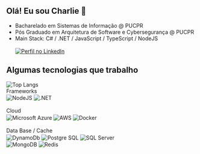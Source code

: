 ## Olá! Eu sou Charlie 🖖
- Bacharelado em Sistemas de Informação @ PUCPR
- Pós Graduado em Arquitetura de Software e Cybersegurança @ PUCPR
- Main Stack: C# / .NET / JavaScript / TypeScript / NodeJS
  <br />
  <br />
[![Perfil no LinkedIn](https://img.shields.io/badge/LinkedIn-0077B5?style=for-the-badge&logo=linkedin&logoColor=white)](https://www.linkedin.com/in/tchars/)

## Algumas tecnologias que trabalho 
<div style="display: inline_block">
  
  ![Top Langs](https://github-readme-stats.vercel.app/api/top-langs/?username=tchars&hide_progress=true&custom_title=Linguagens%20%mais%20%usadas&border_radius=8&locale=pt-br&hide_border=true&theme=holi )
  <br/>
  Frameworks<br/>
  <img align="center" alt="NodeJS" src="https://img.shields.io/badge/Node.js-43853D?style=for-the-badge&logo=node.js&logoColor=white" />
  <img align="center" alt=".NET" src="https://img.shields.io/badge/.NET-5C2D91?style=for-the-badge&logo=.net&logoColor=white" />
  <br/>
  <br/>
  Cloud<br/>
  <img align="center" alt="Microsoft Azure" src="https://img.shields.io/badge/microsoft%20azure-0089D6?style=for-the-badge&logo=microsoft-azure&logoColor=white" />
  <img align="center" alt="AWS" src="https://img.shields.io/badge/Amazon_AWS-232F3E?style=for-the-badge&logo=amazon-aws&logoColor=white" />
  <img align="center" alt="Docker" src="https://img.shields.io/badge/docker-%230db7ed.svg?style=for-the-badge&logo=docker&logoColor=white" />
  <br/>
  <br/>
  Data Base / Cache<br/>
  <img align="center" alt="DynamoDb" src="https://img.shields.io/badge/Amazon%20DynamoDB-4053D6?style=for-the-badge&logo=Amazon%20DynamoDB&logoColor=white" />
  <img align="center" alt="Postgre SQL" src="https://img.shields.io/badge/PostgreSQL-316192?style=for-the-badge&logo=postgresql&logoColor=white" />
  <img align="center" alt="SQL Server" src="https://img.shields.io/badge/Microsoft%20SQL%20Server-CC2927?style=for-the-badge&logo=microsoft%20sql%20server&logoColor=white" />
  <br />
  <img align="center" alt="MongoDB" src="https://img.shields.io/badge/MongoDB-4EA94B?style=for-the-badge&logo=mongodb&logoColor=white" />
  <img align="center" alt="Redis" src="https://img.shields.io/badge/redis-%23DD0031.svg?&style=for-the-badge&logo=redis&logoColor=white" />
</div>
